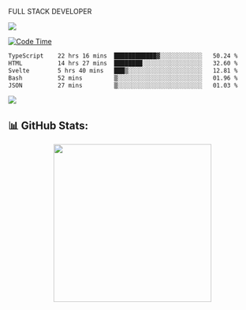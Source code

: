 FULL  STACK DEVELOPER

 <!--START_SECTION:waka-->

   ![](https://komarev.com/ghpvc/?username=Abhishek9503)
 
  [![Code Time](https://wakatime.com/badge/github/Abhishek9503/sparrow-app-dev.svg)](https://wakatime.com/badge/github/Abhishek9503/sparrow-app-dev)
 
<!-- wakatime weekly activity end -->

```txt
TypeScript    22 hrs 16 mins  ████████████▓░░░░░░░░░░░░   50.24 %
HTML          14 hrs 27 mins  ████████░░░░░░░░░░░░░░░░░   32.60 %
Svelte        5 hrs 40 mins   ███▒░░░░░░░░░░░░░░░░░░░░░   12.81 %
Bash          52 mins         ▒░░░░░░░░░░░░░░░░░░░░░░░░   01.96 %
JSON          27 mins         ▒░░░░░░░░░░░░░░░░░░░░░░░░   01.03 %
```

<!--END_SECTION:waka-->



  <p align="start">
<a href="https://linkedin.com/in/Abhishek">
<img src="https://skillicons.dev/icons?i=cpp,java,python,html,css,js,postgres,mongodb,linux,bash,git,github,react,express,nodejs,nextjs,gcp,docker,vscode,postman,powershell,githubactions,&theme=dark&perline=10" />
</a>
</p>



## 📊 GitHub Stats:

 <div align="center">

 <!-- github streak start -->

<img width=320 src="https://github-readme-streak-stats.herokuapp.com/?user=Abhishek9503&layout=compact"  />

<!-- github streak end -->
